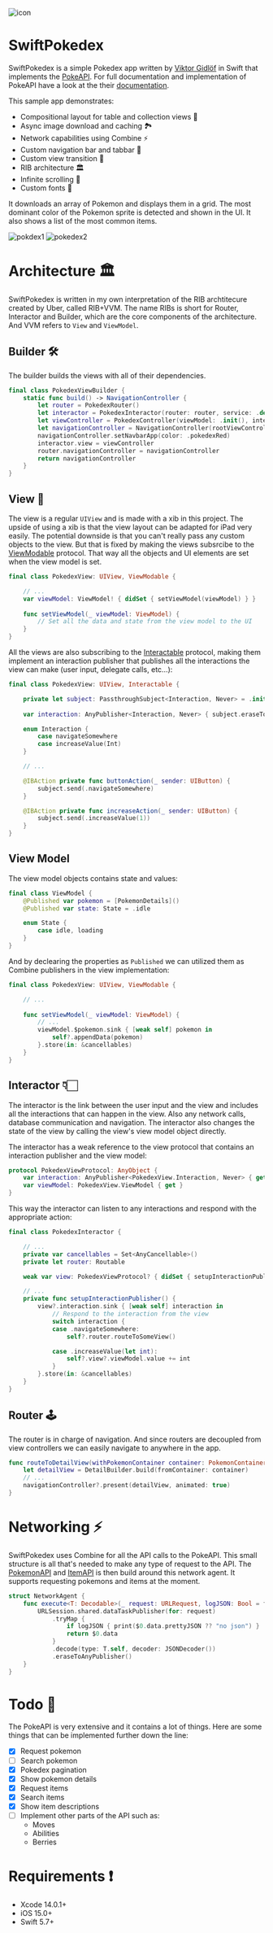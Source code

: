 ![icon](https://user-images.githubusercontent.com/15960525/117062071-47808e00-ad23-11eb-83df-95d8efadac58.png)

# SwiftPokedex 

SwiftPokedex is a simple Pokedex app written by [Viktor Gidlöf](https://viktorgidlof.com) in Swift that implements the [PokeAPI](https://pokeapi.co). For full documentation and implementation of PokeAPI have a look at the their [documentation](https://pokeapi.co/docs/v2). 

This sample app demonstrates:

+ Compositional layout for table and collection views 💾
+ Async image download and caching 🏞
+ Network capabilities using Combine ⚡️
+ Custom navigation bar and tabbar 🧭
+ Custom view transition 📲
+ RIB architecture 🏛
+ Infinite scrolling 📜
+ Custom fonts 📖

It downloads an array of Pokemon and displays them in a grid. The most dominant color of the Pokemon sprite is detected and shown in the UI. It also shows a list of the most common items.


![pokdex1](https://user-images.githubusercontent.com/15960525/117063244-d3df8080-ad24-11eb-9293-83f8ba1a991a.png)
![pokedex2](https://user-images.githubusercontent.com/15960525/117063248-d4781700-ad24-11eb-8559-dcc9ebbd0ec7.png)


# Architecture 🏛

SwiftPokedex is written in my own interpretation of the RIB archtitecure created by Uber, called RIB+VVM. The name RIBs is short for Router, Interactor and Builder, which are the core components of the architecture. And VVM refers to `View` and `ViewModel`.

## Builder 🛠

The builder builds the views with all of their dependencies.
```swift
final class PokedexViewBuilder {
    static func build() -> NavigationController {
        let router = PokedexRouter()
        let interactor = PokedexInteractor(router: router, service: .default)
        let viewController = PokedexController(viewModel: .init(), interactor: interactor)
        let navigationController = NavigationController(rootViewController: viewController)
        navigationController.setNavbarApp(color: .pokedexRed)
        interactor.view = viewController
        router.navigationController = navigationController
        return navigationController
    }
}
```

## View 📱

The view is a regular `UIView` and is made with a xib in this project. The upside of using a xib is that the view layout can be adapted for iPad very easily. The potential downside is that you can't really pass any custom objects to the view. But that is fixed by making the views subsrcibe to the [ViewModable](SwiftPokedex/Miscellaneous/Protocols/ViewModable.swift) protocol. That way all the objects and UI elements are set when the view model is set.
```swift
final class PokedexView: UIView, ViewModable {

    // ...
    var viewModel: ViewModel! { didSet { setViewModel(viewModel) } }
 
    func setViewModel(_ viewModel: ViewModel) {
        // Set all the data and state from the view model to the UI
    }
}
```

All the views are also subscribing to the [Interactable](SwiftPokedex/Miscellaneous/Protocols/Interactable.swift) protocol, making them implement an interaction publisher that publishes all the interactions the view can make (user input, delegate calls, etc…):
```swift
final class PokedexView: UIView, Interactable {

    private let subject: PassthroughSubject<Interaction, Never> = .init()
 
    var interaction: AnyPublisher<Interaction, Never> { subject.eraseToAnyPublisher() }

    enum Interaction {
        case navigateSomewhere
        case increaseValue(Int)
    }

    // ...

    @IBAction private func buttonAction(_ sender: UIButton) {
        subject.send(.navigateSomewhere)
    }

    @IBAction private func increaseAction(_ sender: UIButton) {
        subject.send(.increaseValue(1))
    }
}
```
## View Model 

The view model objects contains state and values:
```swift
final class ViewModel {
    @Published var pokemon = [PokemonDetails]()
    @Published var state: State = .idle

    enum State {
        case idle, loading
    }
}
```
And by declearing the properties as `Published` we can utilized them as Combine publishers in the view implementation:
```swift
final class PokedexView: UIView, ViewModable {

    // ...
 
    func setViewModel(_ viewModel: ViewModel) {
        // ...
        viewModel.$pokemon.sink { [weak self] pokemon in
            self?.appendData(pokemon)
        }.store(in: &cancellables)
    }
}
```

## Interactor 👇🏻

The interactor is the link between the user input and the view and includes all the interactions that can happen in the view. Also any network calls, database communication and navigation. The interactor also changes the state of the view by calling the view's view model object directly.

The interactor has a weak reference to the view protocol that contains an interaction publisher and the view model:
```swift
protocol PokedexViewProtocol: AnyObject {
    var interaction: AnyPublisher<PokedexView.Interaction, Never> { get }
    var viewModel: PokedexView.ViewModel { get }
}
```

This way the interactor can listen to any interactions and respond with the appropriate action:
```swift
final class PokedexInteractor {

    // ...
    private var cancellables = Set<AnyCancellable>()
    private let router: Routable

    weak var view: PokedexViewProtocol? { didSet { setupInteractionPublisher() } }

    // ...
    private func setupInteractionPublisher() {
        view?.interaction.sink { [weak self] interaction in
            // Respond to the interaction from the view
            switch interaction {
            case .navigateSomewhere:
                self?.router.routeToSomeView()

            case .increaseValue(let int):
                self?.view?.viewModel.value += int
            }
        }.store(in: &cancellables)
    }
}
```

## Router 🕹

The router is in charge of navigation. And since routers are decoupled from view controllers we can easily navigate to anywhere in the app.
```swift
func routeToDetailView(withPokemonContainer container: PokemonContainer) {
    let detailView = DetailBuilder.build(fromContainer: container)
    // ...
    navigationController?.present(detailView, animated: true)
}
```

# Networking ⚡️

SwiftPokedex uses Combine for all the API calls to the PokeAPI. This small structure is all that's needed to make any type of request to the API. 
The [PokemonAPI](SwiftPokedex/Networking/PokemonAPI/PokemonAPI.swift) and [ItemAPI](SwiftPokedex/Networking/ItemAPI/ItemAPI.swift) is then build around this network agent. It supports requesting pokemons and items at the moment.
```swift
struct NetworkAgent {
    func execute<T: Decodable>(_ request: URLRequest, logJSON: Bool = false) -> AnyPublisher<T, Error> {
        URLSession.shared.dataTaskPublisher(for: request)
            .tryMap {
                if logJSON { print($0.data.prettyJSON ?? "no json") }
                return $0.data
            }
            .decode(type: T.self, decoder: JSONDecoder())
            .eraseToAnyPublisher()
    }
}
```

# Todo 📝

The PokeAPI is very extensive and it contains a lot of things. Here are some things that can be implemented further down the line:
- [x] Request pokemon
- [ ] Search pokemon
- [x] Pokedex pagination
- [x] Show pokemon details
- [x] Request items
- [x] Search items 
- [x] Show item descriptions
- [ ] Implement other parts of the API such as:
    - Moves
    - Abilities
    - Berries

# Requirements ❗️

+ Xcode 14.0.1+
+ iOS 15.0+
+ Swift 5.7+
